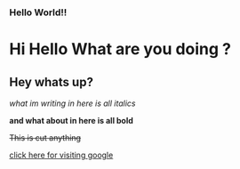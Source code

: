### Hello World!!
# Hi Hello What are you doing ?
## Hey whats up?

_what im writing in here is all italics_

**and what about in here is all bold**

~~This is cut anything~~

[click here for visiting google](www.google.com)

